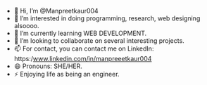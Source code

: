 - 👋 Hi, I’m @Manpreetkaur004
- 👀 I’m interested in doing programming, research, web designing alsoooo.
- 🌱 I’m currently learning WEB DEVELOPMENT.
- 💞️ I’m looking to collaborate on several interesting projects.
- 📫 For contact, you can contact me on LinkedIn:  https:/www.linkedin.com/in/manpreeetkaur004
- 😄 Pronouns: SHE/HER.
- ⚡ Enjoying life as being an engineer.

<!---
Manpreetkaur004/Manpreetkaur004 is a ✨ special ✨ repository because its `README.md` (this file) appears on your GitHub profile.
You can click the Preview link to take a look at your changes.
--->
